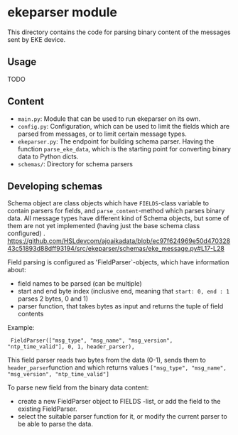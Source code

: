 # ekeparser module

This directory contains the code for parsing binary content of the messages sent by EKE device.

## Usage

TODO


## Content

- `main.py`: Module that can be used to run ekeparser on its own.
- `config.py`: Configuration, which can be used to limit the fields which are parsed from messages, or to limit certain message types.
- `ekeparser.py`: The endpoint for building schema parser. Having the function `parse_eke_data`, which is the starting point for converting binary data to Python dicts.
- `schemas/`: Directory for schema parsers

## Developing schemas

Schema object are class objects which have `FIELDS`-class variable to contain parsers for fields, and `parse_content`-method which parses binary data. All message types have different kind of Schema objects, but some of them are not yet implemented (having just the base schema class configured) .
https://github.com/HSLdevcom/ajoaikadata/blob/ec97f624969e50d47032843c51893d88dff93194/src/ekeparser/schemas/eke_message.py#L17-L28

Field parsing is configured as 'FieldParser`-objects, which have information about: 
- field names to be parsed (can be multiple)
- start and end byte index (inclusive end, meaning that `start: 0, end : 1` parses 2 bytes, 0 and 1)
- parser function, that takes bytes as input and returns the tuple of field contents

Example:
```
 FieldParser(["msg_type", "msg_name", "msg_version", "ntp_time_valid"], 0, 1, header_parser),
```
This field parser reads two bytes from the data (0-1), sends them to `header_parser`function and which returns values `["msg_type", "msg_name", "msg_version", "ntp_time_valid"]`

To parse new field from the binary data content:
- create a new FieldParser object to FIELDS -list, or add the field to the existing FieldParser.
- select the suitable parser function for it, or modify the current parser to be able to parse the data.
